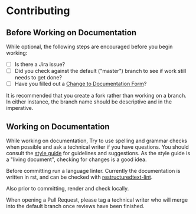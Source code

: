 # Contributing 

## Before Working on Documentation

While optional, the following steps are encouraged before you begin working:

- [ ] Is there a Jira issue?
- [ ] Did you check against the default ("master") branch to see if work still
needs to get done?
- [ ] Have you filled out a [Change to Documentation Form](https://forms.gle/RoxtTQEvh72fFKeD8)?

It is recommended that you create a fork rather than working on a branch. In
either instance, the branch name should be descriptive and in the imperative.

## Working on Documentation

While working on documentation, Try to use spelling and grammar checks when
possible and ask a technical writer if you have questions. You should
consult the [style guide](https://foundriesio.atlassian.net/wiki/spaces/ID/pages/2392067/Foundries.io+Style+and+Communication+Guide)
for guidelines and suggestions. As the style guide is a "living document",
checking for changes is a good idea.

Before committing run a language linter. Currently the documentation is written
in rst, and can be checked with
[restructuredtext-lint](https://github.com/twolfson/restructuredtext-lint).

Also prior to committing, render and check locally.

When opening a Pull Request, please tag a technical writer who will merge into
the default branch once reviews have been finished.

